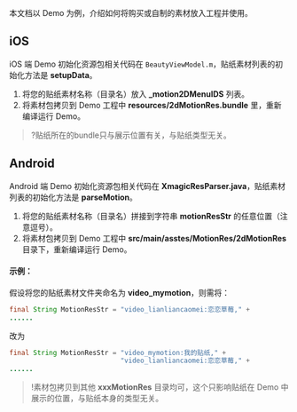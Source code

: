 本文档以 Demo 为例，介绍如何将购买或自制的素材放入工程并使用。

## iOS
iOS 端 Demo 初始化资源包相关代码在 `BeautyViewModel.m`，贴纸素材列表的初始化方法是 **setupData**。

1. 将您的贴纸素材名称（目录名）放入 **_motion2DMenuIDS** 列表。
2. 将素材包拷贝到 Demo 工程中 **resources/2dMotionRes.bundle** 里，重新编译运行 Demo。

> ?贴纸所在的bundle只与展示位置有关，与贴纸类型无关。

## Android

Android 端 Demo 初始化资源包相关代码在 **XmagicResParser.java**，贴纸素材列表的初始化方法是 **parseMotion**。

1. 将您的贴纸素材名称（目录名）拼接到字符串 **motionResStr** 的任意位置（注意逗号）。
2. 将素材包拷贝到 Demo 工程中 **src/main/asstes/MotionRes/2dMotionRes** 目录下，重新编译运行 Demo。

#### 示例：
假设将您的贴纸素材文件夹命名为 **video_mymotion**，则需将：
```java
final String MotionResStr = "video_lianliancaomei:恋恋草莓," +
......
```
改为
```java
final String MotionResStr = "video_mymotion:我的贴纸," +
                            "video_lianliancaomei:恋恋草莓," +
......
```
> !素材包拷贝到其他 **xxxMotionRes** 目录均可，这个只影响贴纸在 Demo 中展示的位置，与贴纸本身的类型无关。

